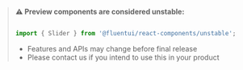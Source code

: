 <!-- Don't allow prettier to collapse code block into single line -->
<!-- prettier-ignore -->
> **⚠️ Preview components are considered unstable:**
>
> ```jsx
> 
> import { Slider } from '@fluentui/react-components/unstable';
> 
> ```
>
> - Features and APIs may change before final release
> - Please contact us if you intend to use this in your product
